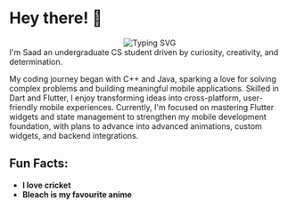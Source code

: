 # Hey there! 👋
<div align="center">
  <img src="https://readme-typing-svg.herokuapp.com?font=Fira+Code&size=22&duration=3000&pause=1000&color=36BCF7&center=true&vCenter=true&width=600&lines=Flutter+Developer&repeat=false" alt="Typing SVG" />
</div>
I'm Saad an undergraduate CS student driven by curiosity, creativity, and determination.

My coding journey began with C++ and Java, sparking a love for solving complex problems and building meaningful mobile applications. Skilled in Dart and Flutter, I enjoy transforming ideas into cross-platform, user-friendly mobile experiences. Currently, I'm focused on mastering Flutter widgets and state management to strengthen my mobile development foundation, with plans to advance into advanced animations, custom widgets, and backend integrations.

## Fun Facts:
-  **I love cricket**
-  **Bleach is my favourite anime**
